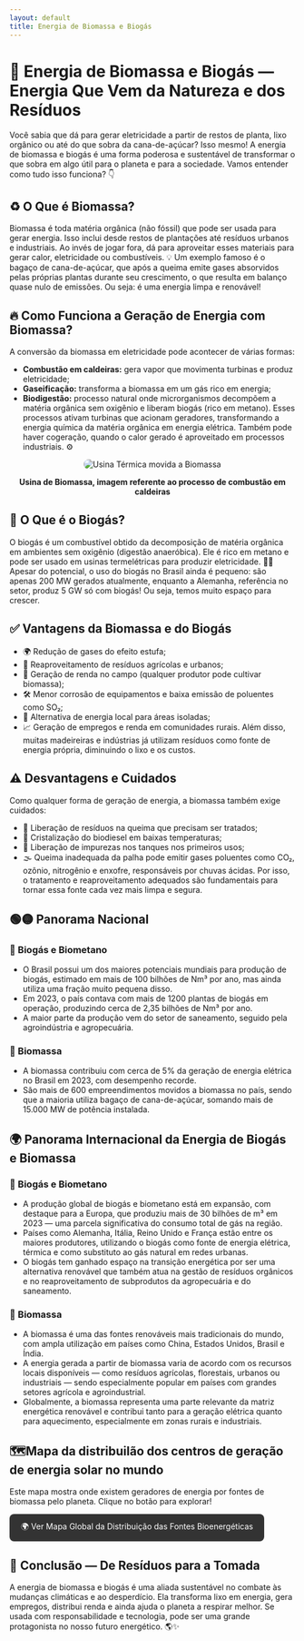 ```yaml
---
layout: default
title: Energia de Biomassa e Biogás
---
```


# **🌱 Energia de Biomassa e Biogás — Energia Que Vem da Natureza e dos Resíduos**

Você sabia que dá para gerar eletricidade a partir de restos de planta, lixo orgânico ou até do que sobra da cana-de-açúcar? Isso mesmo! A energia de biomassa e biogás é uma forma poderosa e sustentável de transformar o que sobra em algo útil para o planeta e para a sociedade. Vamos entender como tudo isso funciona? 👇

## **♻️ O Que é Biomassa?**

Biomassa é toda matéria orgânica (não fóssil) que pode ser usada para gerar energia. Isso inclui desde restos de plantações até resíduos urbanos e industriais. Ao invés de jogar fora, dá para aproveitar esses materiais para gerar calor, eletricidade ou combustíveis. 💡
Um exemplo famoso é o bagaço de cana-de-açúcar, que após a queima emite gases absorvidos pelas próprias plantas durante seu crescimento, o que resulta em balanço quase nulo de emissões. Ou seja: é uma energia limpa e renovável!

## **🔥 Como Funciona a Geração de Energia com Biomassa?**

A conversão da biomassa em eletricidade pode acontecer de várias formas:
* **Combustão em caldeiras:** gera vapor que movimenta turbinas e produz eletricidade;
* **Gaseificação:** transforma a biomassa em um gás rico em energia;
* **Biodigestão:** processo natural onde microrganismos decompõem a matéria orgânica sem oxigênio e liberam biogás (rico em metano).
  Esses processos ativam turbinas que acionam geradores, transformando a energia química da matéria orgânica em energia elétrica. Também pode haver cogeração, quando o calor gerado é aproveitado em processos industriais. ⚙️

<div style="text-align: center;">
  <img 
    src="https://raw.githubusercontent.com/cauaschuch/barao_ciencias/main/IMAGES/Usina%20T%C3%A9rmica%20movida%20a%20Biomassa.png"
    alt="Usina Térmica movida a Biomassa"
    style="max-width: 75%; border-radius: 8px;">
  <p><strong>Usina de Biomassa, imagem referente ao processo de combustão em caldeiras</strong></p>
</div>

## **💨 O Que é o Biogás?**
O biogás é um combustível obtido da decomposição de matéria orgânica em ambientes sem oxigênio (digestão anaeróbica). Ele é rico em metano e pode ser usado em usinas termelétricas para produzir eletricidade. 🌽🔥
Apesar do potencial, o uso do biogás no Brasil ainda é pequeno: são apenas 200 MW gerados atualmente, enquanto a Alemanha, referência no setor, produz 5 GW só com biogás! Ou seja, temos muito espaço para crescer.

## **✅ Vantagens da Biomassa e do Biogás**
* 🌍 Redução de gases do efeito estufa;
* 🔁 Reaproveitamento de resíduos agrícolas e urbanos;
* 🌾 Geração de renda no campo (qualquer produtor pode cultivar biomassa);
* 🛠️ Menor corrosão de equipamentos e baixa emissão de poluentes como SO₂;
* 🌿 Alternativa de energia local para áreas isoladas;
* 📈 Geração de empregos e renda em comunidades rurais.
  Além disso, muitas madeireiras e indústrias já utilizam resíduos como fonte de energia própria, diminuindo o lixo e os custos.

## **⚠️ Desvantagens e Cuidados**
Como qualquer forma de geração de energia, a biomassa também exige cuidados:
* 🧪 Liberação de resíduos na queima que precisam ser tratados;
* 🧊 Cristalização do biodiesel em baixas temperaturas;
* 🧼 Liberação de impurezas nos tanques nos primeiros usos;
* 🌫️ Queima inadequada da palha pode emitir gases poluentes como CO₂, ozônio, nitrogênio e enxofre, responsáveis por chuvas ácidas.
  Por isso, o tratamento e reaproveitamento adequados são fundamentais para tornar essa fonte cada vez mais limpa e segura.

## **🟢🟡 Panorama Nacional**
### 🔋 Biogás e Biometano
* O Brasil possui um dos maiores potenciais mundiais para produção de biogás, estimado em mais de 100 bilhões de Nm³ por ano, mas ainda utiliza uma fração muito pequena disso.
* Em 2023, o país contava com mais de 1200 plantas de biogás em operação, produzindo cerca de 2,35 bilhões de Nm³ por ano.
* A maior parte da produção vem do setor de saneamento, seguido pela agroindústria e agropecuária.

### 🌱 Biomassa
* A biomassa contribuiu com cerca de 5% da geração de energia elétrica no Brasil em 2023, com desempenho recorde.
* São mais de 600 empreendimentos movidos a biomassa no país, sendo que a maioria utiliza bagaço de cana-de-açúcar, somando mais de 15.000 MW de potência instalada.

## **🌍 Panorama Internacional da Energia de Biogás e Biomassa**
### 🔋 Biogás e Biometano
* A produção global de biogás e biometano está em expansão, com destaque para a Europa, que produziu mais de 30 bilhões de m³ em 2023 — uma parcela significativa do consumo total de gás na região.
* Países como Alemanha, Itália, Reino Unido e França estão entre os maiores produtores, utilizando o biogás como fonte de energia elétrica, térmica e como substituto ao gás natural em redes urbanas.
* O biogás tem ganhado espaço na transição energética por ser uma alternativa renovável que também atua na gestão de resíduos orgânicos e no reaproveitamento de subprodutos da agropecuária e do saneamento.

### 🌱 Biomassa
* A biomassa é uma das fontes renováveis mais tradicionais do mundo, com ampla utilização em países como China, Estados Unidos, Brasil e Índia.
* A energia gerada a partir de biomassa varia de acordo com os recursos locais disponíveis — como resíduos agrícolas, florestais, urbanos ou industriais — sendo especialmente popular em países com grandes setores agrícola e agroindustrial.
* Globalmente, a biomassa representa uma parte relevante da matriz energética renovável e contribui tanto para a geração elétrica quanto para aquecimento, especialmente em zonas rurais e industriais.

## **🗺️Mapa da distribuilão dos centros de geração de energia solar no mundo**

<p>Este mapa mostra onde existem geradores de energia por fontes de biomassa pelo planeta. Clique no botão para explorar!</p>

<p><a href="https://globalenergymonitor.org/pt/projects/global-bioenergy-power-tracker/tracker-map/" target="_blank" rel="noopener noreferrer" style="display:inline-block; padding: 12px 20px; background-color:#333; color:white; text-decoration:none; border-radius:8px;">🌍 Ver Mapa Global da Distribuição das Fontes Bioenergéticas</a></p>

## **🌱 Conclusão — De Resíduos para a Tomada**
A energia de biomassa e biogás é uma aliada sustentável no combate às mudanças climáticas e ao desperdício. Ela transforma lixo em energia, gera empregos, distribui renda e ainda ajuda o planeta a respirar melhor. Se usada com responsabilidade e tecnologia, pode ser uma grande protagonista no nosso futuro energético. 🌎✨

